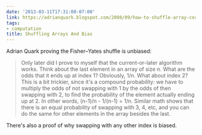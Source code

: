 ```yaml
---
date: '2013-03-11T17:31:00-07:00'
link: https://adrianquark.blogspot.com/2008/09/how-to-shuffle-array-correctly.html
tags:
- computation
title: Shuffling Arrays And Bias
---
```


Adrian Quark proving the Fisher&ndash;Yates shuffle is unbiased:

>Only later did I prove to myself that the current-or-later algorithm works. Think about the last element in an array of size n. What are the odds that it ends up at index 1? Obviously, 1/n. What about index 2? This is a bit trickier, since it's a compound probability: we have to multiply the odds of not swapping with 1 by the odds of then swapping with 2, to find the probability of the element actually ending up at 2. In other words, (n-1)/n - 1/(n-1) = 1/n. Similar math shows that there is an equal probability of swapping with 3, 4, etc, and you can do the same for other elements in the array besides the last.

There's also a proof of why swapping with any other index is biased.
